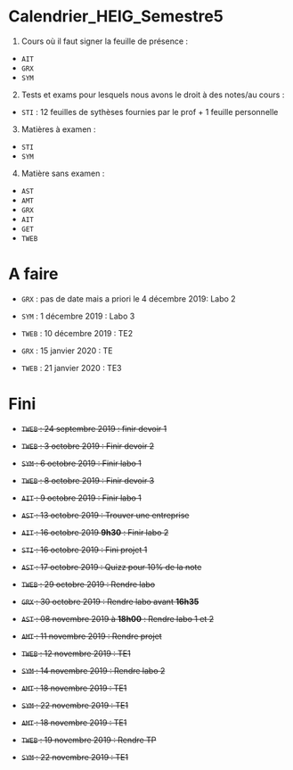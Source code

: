 # Calendrier_HEIG_Semestre5

1. Cours où il faut signer la feuille de présence :  

- `AIT`
- `GRX`
- `SYM`

2. Tests et exams pour lesquels nous avons le droit à des notes/au cours :  

- `STI` : 12 feuilles de sythèses fournies par le prof + 1 feuille personnelle

3. Matières à examen :

- `STI`
- `SYM`

4. Matière sans examen :

- `AST`
- `AMT`
- `GRX`
- `AIT`
- `GET`
-  `TWEB`

# A faire 

- `GRX` : pas de date mais a priori le 4 décembre 2019: Labo 2  

- `SYM` : 1 décembre 2019 : Labo 3

- `TWEB` : 10 décembre 2019 : TE2

- `GRX` : 15 janvier 2020 : TE

- `TWEB` : 21 janvier 2020 : TE3

# Fini

- ~~`TWEB` : 24 septembre 2019 : finir devoir 1~~

- ~~`TWEB` : 3 octobre 2019 : Finir devoir 2~~

- ~~`SYM` : 6 octobre 2019 : Finir labo 1~~

- ~~`TWEB` : 8 octobre 2019 : Finir devoir 3~~

- ~~`AIT` : 9 octobre 2019 : Finir labo 1~~

- ~~`AST` : 13 octobre 2019 : Trouver une entreprise~~

- ~~`AIT` : 16 octobre 2019 **9h30** : Finir labo 2~~

- ~~`STI` : 16 octobre 2019 : Fini projet 1~~

- ~~`AST` : 17 octobre 2019 : Quizz pour 10% de la note~~

- ~~`TWEB` : 29 octobre 2019 : Rendre labo~~

- ~~`GRX` : 30 octobre 2019 : Rendre labo avant **16h35**~~

- ~~`AST` : 08 novembre 2019 à **18h00** : Rendre labo 1 et 2~~

- ~~`AMT` : 11 novembre 2019 : Rendre projet~~

- ~~`TWEB` : 12 novembre 2019 : TE1~~

- ~~`SYM` : 14 novembre 2019 : Rendre labo 2~~

- ~~`AMT` : 18 novembre 2019 : TE1~~

- ~~`SYM` : 22 novembre 2019 : TE1~~

- ~~`AMT` : 18 novembre 2019 : TE1~~

- ~~`TWEB` : 19 novembre 2019 : Rendre TP~~

- ~~`SYM` : 22 novembre 2019 : TE1~~

    
